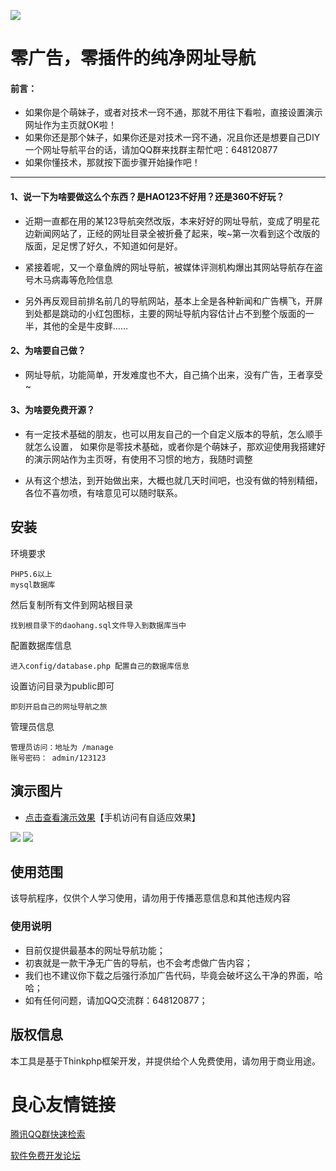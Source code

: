 ![](http://hao.dongyao.ren/static/index/demo/brand/tabler@2x.png) 

零广告，零插件的纯净网址导航
===============
#### 前言：
+ 如果你是个萌妹子，或者对技术一窍不通，那就不用往下看啦，直接设置演示网址作为主页就OK啦！
+ 如果你还是那个妹子，如果你还是对技术一窍不通，况且你还是想要自己DIY一个网址导航平台的话，请加QQ群来找群主帮忙吧：648120877
+ 如果你懂技术，那就按下面步骤开始操作吧！
------------


#### 1、说一下为啥要做这么个东西？是HAO123不好用？还是360不好玩？

+  近期一直都在用的某123导航突然改版，本来好好的网址导航，变成了明星花边新闻网站了，正经的网址目录全被折叠了起来，唉~第一次看到这个改版的版面，足足愣了好久，不知道如何是好。

+  紧接着呢，又一个章鱼牌的网址导航，被媒体评测机构爆出其网站导航存在盗号木马病毒等危险信息

+  另外再反观目前排名前几的导航网站，基本上全是各种新闻和广告横飞，开屏到处都是跳动的小红包图标，主要的网址导航内容估计占不到整个版面的一半，其他的全是牛皮鲜……

#### 2、为啥要自己做？

+  网址导航，功能简单，开发难度也不大，自己搞个出来，没有广告，王者享受~

#### 3、为啥要免费开源？

+  有一定技术基础的朋友，也可以用友自己的一个自定义版本的导航，怎么顺手就怎么设置，
如果你是零技术基础，或者你是个萌妹子，那欢迎使用我搭建好的演示网站作为主页呀，有使用不习惯的地方，我随时调整

+  从有这个想法，到开始做出来，大概也就几天时间吧，也没有做的特别精细，各位不喜勿喷，有啥意见可以随时联系。

## 安装

环境要求

~~~
PHP5.6以上
mysql数据库
~~~

然后复制所有文件到网站根目录


~~~
找到根目录下的daohang.sql文件导入到数据库当中
~~~

配置数据库信息
~~~
进入config/database.php 配置自己的数据库信息
~~~

设置访问目录为public即可
~~~
即刻开启自己的网址导航之旅
~~~

管理员信息
~~~
管理员访问：地址为 /manage
账号密码： admin/123123
~~~

## 演示图片
+ [点击查看演示效果](http://hao.dongyao.ren)【手机访问有自适应效果】

![](http://hao.dongyao.ren/static/demo/1.png) 
![](http://hao.dongyao.ren/static/demo/2.png) 


## 使用范围

该导航程序，仅供个人学习使用，请勿用于传播恶意信息和其他违规内容

### 使用说明

*   目前仅提供最基本的网址导航功能；
*   初衷就是一款干净无广告的导航，也不会考虑做广告内容；
*   我们也不建议你下载之后强行添加广告代码，毕竟会破坏这么干净的界面，哈哈；
*   如有任何问题，请加QQ交流群：648120877；


## 版权信息

本工具是基于Thinkphp框架开发，并提供给个人免费使用，请勿用于商业用途。


 # 良心友情链接

[腾讯QQ群快速检索](http://u.720life.cn/s/8cf73f7c)

[软件免费开发论坛](http://u.720life.cn/s/bbb01dc0)